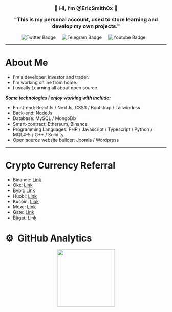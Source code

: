 <h3 align="center">👋   Hi, I’m @EricSmith0x   👋 </br> <p>"This is my personal account, used to store learning and develop my own projects."</p></h3>


<div id="badges" align="center">

  <a href="https://twitter.com/ericsmith0x" style="margin-right: 16px; text-decoration: none;">
    <img src="https://img.shields.io/badge/Twitter-black?style=for-the-badge&logo=twitter&logoColor=white" alt="Twitter Badge"/>
  </a>

  <a href="https://t.me/ericsmith0x" style="margin-right: 16px; text-decoration: none;">
    <img src="https://img.shields.io/badge/Telegram-blue?style=for-the-badge&logo=telegram&logoColor=white" alt="Telegram Badge"/>
  </a>
     <a href="https://youtube.com/#" style="margin-right: 16px; text-decoration: none;">
    <img src="https://img.shields.io/badge/Youtuber-red?style=for-the-badge&logo=youtube&logoColor=white" alt="Youtube Badge"/>
  </a>

</div>

---
# About Me
- I'm a developer, investor and trader.
- I'm working online from home.
- I usually Learning all about open source.


***Some technologies i enjoy working with include:***
 - Front-end: ReactJs / NextJs, CSS3 / Bootstrap / Tailwindcss
 - Back-end: NodeJs 
 - Database: MySQL / MongoDb 
 - Smart-contract: Ethereum, Binance
 - Programming Languages: PHP / Javascript / Typescript / Python / MQL4-5 / C++ / Solidity
 - Open source website builder: Joomla / Wordpress
---

<!---
DevTranAnhKhoa/DevTranAnhKhoa is a ✨ special ✨ repository because its `README.md` (this file) appears on your GitHub profile.
You can click the Preview link to take a look at your changes.
--->

# Crypto Currency Referral

- Binance: [Link](https://accounts.binance.com/register?ref=12228167)
- Okx: [Link](https://www.okx.com/join/2304599)
- Bybit: [Link](https://www.bybit.com/invite?ref=QQQJWG)
- Huobi: [Link](https://www.huobi.com/vi-vi/v/register/double-invite/?inviter_id=11345710&invite_code=w7553)
- Kucoin: [Link](https://www.kucoin.com/ucenter/signup?rcode=JRyQtc)
- Mexc: [Link](https://www.mexc.com/register?inviteCode=14J8j)
- Gate: [Link](https://www.gate.io/signup/UVJCBgoK)
- Bitget: [Link](https://www.bitget.com/en/referral/register?clacCode=DRQBEHSP)



# ⚙️ &nbsp;GitHub Analytics

<p align="center">
<a href="https://github.com/ericsmith0x">
  <img height="180em" src="https://github-readme-stats-eight-theta.vercel.app/api?username=ericsmith0x&show_icons=true&theme=default&include_all_commits=true&count_private=true"/>
</a>
</p> 
